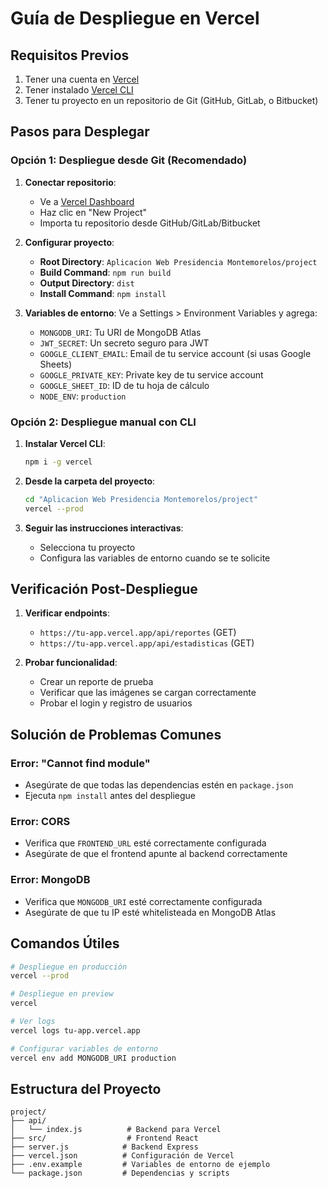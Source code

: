 # Guía de Despliegue en Vercel

## Requisitos Previos

1. Tener una cuenta en [Vercel](https://vercel.com)
2. Tener instalado [Vercel CLI](https://vercel.com/docs/cli)
3. Tener tu proyecto en un repositorio de Git (GitHub, GitLab, o Bitbucket)

## Pasos para Desplegar

### Opción 1: Despliegue desde Git (Recomendado)

1. **Conectar repositorio**:
   - Ve a [Vercel Dashboard](https://vercel.com/dashboard)
   - Haz clic en "New Project"
   - Importa tu repositorio desde GitHub/GitLab/Bitbucket

2. **Configurar proyecto**:
   - **Root Directory**: `Aplicacion Web Presidencia Montemorelos/project`
   - **Build Command**: `npm run build`
   - **Output Directory**: `dist`
   - **Install Command**: `npm install`

3. **Variables de entorno**:
   Ve a Settings > Environment Variables y agrega:
   - `MONGODB_URI`: Tu URI de MongoDB Atlas
   - `JWT_SECRET`: Un secreto seguro para JWT
   - `GOOGLE_CLIENT_EMAIL`: Email de tu service account (si usas Google Sheets)
   - `GOOGLE_PRIVATE_KEY`: Private key de tu service account
   - `GOOGLE_SHEET_ID`: ID de tu hoja de cálculo
   - `NODE_ENV`: `production`

### Opción 2: Despliegue manual con CLI

1. **Instalar Vercel CLI**:
   ```bash
   npm i -g vercel
   ```

2. **Desde la carpeta del proyecto**:
   ```bash
   cd "Aplicacion Web Presidencia Montemorelos/project"
   vercel --prod
   ```

3. **Seguir las instrucciones interactivas**:
   - Selecciona tu proyecto
   - Configura las variables de entorno cuando se te solicite

## Verificación Post-Despliegue

1. **Verificar endpoints**:
   - `https://tu-app.vercel.app/api/reportes` (GET)
   - `https://tu-app.vercel.app/api/estadisticas` (GET)

2. **Probar funcionalidad**:
   - Crear un reporte de prueba
   - Verificar que las imágenes se cargan correctamente
   - Probar el login y registro de usuarios

## Solución de Problemas Comunes

### Error: "Cannot find module"
- Asegúrate de que todas las dependencias estén en `package.json`
- Ejecuta `npm install` antes del despliegue

### Error: CORS
- Verifica que `FRONTEND_URL` esté correctamente configurada
- Asegúrate de que el frontend apunte al backend correctamente

### Error: MongoDB
- Verifica que `MONGODB_URI` esté correctamente configurada
- Asegúrate de que tu IP esté whitelisteada en MongoDB Atlas

## Comandos Útiles

```bash
# Despliegue en producción
vercel --prod

# Despliegue en preview
vercel

# Ver logs
vercel logs tu-app.vercel.app

# Configurar variables de entorno
vercel env add MONGODB_URI production
```

## Estructura del Proyecto

```
project/
├── api/
│   └── index.js          # Backend para Vercel
├── src/                  # Frontend React
├── server.js            # Backend Express
├── vercel.json          # Configuración de Vercel
├── .env.example         # Variables de entorno de ejemplo
└── package.json         # Dependencias y scripts
